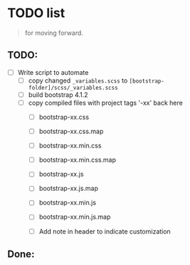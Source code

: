 # TODO list
> for moving forward.

## TODO:
- [ ] Write script to automate
	- [ ] copy changed `_variables.scss` to `[bootstrap-folder]/scss/_variables.scss`
	- [ ] build bootstrap 4.1.2
	- [ ] copy compiled files with project tags '-xx' back here
		- [ ] bootstrap-xx.css
		- [ ] bootstrap-xx.css.map
		- [ ] bootstrap-xx.min.css
		- [ ] bootstrap-xx.min.css.map
		- [ ] bootstrap-xx.js
		- [ ] bootstrap-xx.js.map
		- [ ] bootstrap-xx.min.js
		- [ ] bootstrap-xx.min.js.map
		- [ ] Add note in header to indicate customization


## Done:
